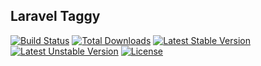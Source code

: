 ## Laravel Taggy
[![Build Status](https://travis-ci.org/AlexMalikov94/taggy.svg?branch=master)](
    https://travis-ci.org/github/AlexMalikov94/taggy
)
[![Total Downloads](https://poser.pugx.org/amalikov/taggy/downloads)](//packagist.org/packages/amalikov/taggy)
[![Latest Stable Version](https://poser.pugx.org/amalikov/taggy/v)](//packagist.org/packages/amalikov/taggy)
[![Latest Unstable Version](https://poser.pugx.org/amalikov/taggy/v/unstable)](//packagist.org/packages/amalikov/taggy)
[![License](https://poser.pugx.org/amalikov/taggy/license)](//packagist.org/packages/amalikov/taggy)